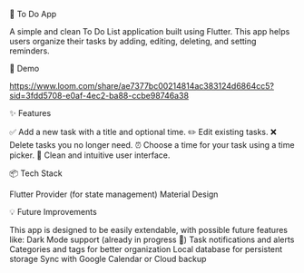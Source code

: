 📝 To Do App

A simple and clean To Do List application built using Flutter.
This app helps users organize their tasks by adding, editing, deleting, and setting reminders.

🎥 Demo

https://www.loom.com/share/ae7377bc00214814ac383124d6864cc5?sid=3fdd5708-e0af-4ec2-ba88-ccbe98746a38

✨ Features

✅ Add a new task with a title and optional time.
✏️ Edit existing tasks.
❌ Delete tasks you no longer need.
⏰ Choose a time for your task using a time picker.
🧼 Clean and intuitive user interface.

📦 Tech Stack

Flutter
Provider (for state management)
Material Design

💡 Future Improvements

This app is designed to be easily extendable, with possible future features like:
Dark Mode support (already in progress 🌙)
Task notifications and alerts
Categories and tags for better organization
Local database for persistent storage
Sync with Google Calendar or Cloud backup

